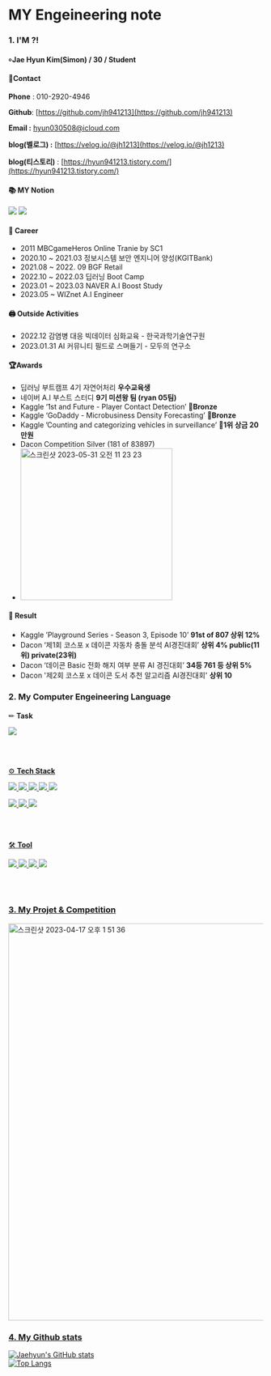 # MY Engeineering note
#### 
### 1. I'M ?!
#### ৹ Jae Hyun Kim(Simon) / 30 / Student

#### 📱Contact


**Phone** : 010-2920-4946

**Github**: [https://github.com/jh941213](https://github.com/jh941213)

**Email :** hyun030508@icloud.com

**blog(벨로그) :** [https://velog.io/@jh1213](https://velog.io/@jh1213) 

**blog(티스토리)** : [https://hyun941213.tistory.com/](https://hyun941213.tistory.com/)


#### 📚 MY Notion
<a href="https://jh941213.notion.site/Jae-Hyun-Kim-025371fbbc904547a69f0b33bc8e45f4" target="_blank"><img src="https://img.shields.io/badge/Notion-00c9f2?style=flat-square&logo=notion&logoColor=white"/></a>
<a href="https://github.com/jh941213" target="_blank"><img src="https://img.shields.io/badge/GitHub-2a2a2a?style=flat-square&logo=GigHub&logoColor=white"/></a>

#### 🏢 Career
- 2011 MBCgameHeros Online Tranie by SC1
- 2020.10 ~ 2021.03 정보시스템 보안 엔지니어 양성(KGITBank)
- 2021.08 ~ 2022. 09 BGF Retail
- 2022.10 ~ 2022.03 딥러닝 Boot Camp
- 2023.01 ~ 2023.03 NAVER A.I Boost Study 
- 2023.05 ~  WIZnet A.I Engineer  

#### 🖨️ Outside Activities
- 2022.12 감염병 대응 빅데이터 심화교육 - 한국과학기술연구원
- 2023.01.31 AI 커뮤니티 필드로 스며들기 - 모두의 연구소

#### 🏆Awards

- 딥러닝 부트캠프 4기 자연어처리 **우수교육생**
- 네이버 A.I 부스트 스터디 **9기 미션왕 팀 (ryan 05팀)**
- Kaggle ‘1st and Future - Player Contact Detection’ **🥉Bronze**
- Kaggle ‘GoDaddy - Microbusiness Density Forecasting’ **🥉Bronze**
- Kaggle ’Counting and categorizing vehicles in surveillance’ **🥇1위 상금 20만원**
- Dacon Competition Silver (181 of 83897)
- <img width="300" alt="스크린샷 2023-05-31 오전 11 23 23" src="https://github.com/jh941213/jh941213/assets/112835087/e9af7f5d-e390-46be-8f57-5d6670ea6807">

#### 📝 Result
- Kaggle ’Playground Series - Season 3, Episode 10’  **91st of 807 상위 12%**
- Dacon ‘제1회 코스포 x 데이콘 자동차 충돌 분석 AI경진대회’ **상위 4% public(11위) private(23위)**
- Dacon ‘데이콘 Basic 전화 해지 여부 분류 AI 경진대회’ **34등 761 등 상위 5%**
- Dacon '제2회 코스포 x 데이콘 도서 추천 알고리즘 AI경진대회' **상위 10**

####  
### 2. My Computer Engeineering Language 
####
✏ **Task**

<a href="https://github.com/dbtjr1103/mainpj"><img src="https://img.shields.io/badge/CV-Object Detection-blue"/> 


<br/>
<br/>


⚙️ **Tech Stack**

<img src="https://img.shields.io/badge/Python-3766AB?style=flat-square&logo=Python&logoColor=white"/>  <img src="https://img.shields.io/badge/Java-007396?style=flat-square&logo=Java&logoColor=white"/> <img src="https://img.shields.io/badge/MySQL-4479A1?style=flat-square&logo=MySQL&logoColor=white"/> 
<img src="https://img.shields.io/badge/Swift-F05138?style=flat-square&logo=Swift&logoColor=white"/> <img src="https://img.shields.io/badge/C++-00599C?style=flat-square&logo=Swift&logoColor=white"/> 
   
   
<img src="https://img.shields.io/badge/TensorFlow-FF6F00?style=flat-square&logo=TensorFlow&logoColor=white"/> <img src="https://img.shields.io/badge/PyTorch-EE4C2C?style=flat-square&logo=PyTorch&logoColor=white"/> <img src="https://img.shields.io/badge/Flask-000000?style=flat-square&logo=Flask&logoColor=white"/> 



<br/>
<br/>  
 
🛠 **Tool**


<img src="https://img.shields.io/badge/Colab-F9AB00?style=flat-square&logo=Google Colab&logoColor=white"/> <img src="https://img.shields.io/badge/VSCode-007ACC?style=flat-square&logo=Visual Studio Code&logoColor=white"/> <img src="https://img.shields.io/badge/AWS-232F3E?style=flat-square&logo=Amazon AWS&logoColor=white"/> <img src="https://img.shields.io/badge/Android-3DDC84?style=flat-square&logo=Android&logoColor=white"/>



<br/>
<br/>

### 3. My Projet & Competition  

<img width="785" alt="스크린샷 2023-04-17 오후 1 51 36" src="https://user-images.githubusercontent.com/112835087/232699746-71400858-3d54-4aa5-9d5c-f844351b4944.png">


### 4. My Github stats

![Jaehyun's GitHub stats](https://github-readme-stats.vercel.app/api?username=jh941213&show_icons=trueshow_icons=true&theme=merko)  
![Top Langs](https://github-readme-stats.vercel.app/api/top-langs/?username=jh941213&layout=compact&theme=tokyonight)



